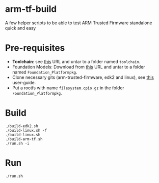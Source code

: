 # arm-tf-build
A few helper scripts to be able to test ARM Trusted Firmware standalone quick and easy

# Pre-requisites
 * __Toolchain__: see [this](https://github.com/ARM-software/arm-trusted-firmware/blob/master/docs/user-guide.md#3--tools) URL and untar to a folder named `toolchain`.
 * Foundation Models: Download from [this](http://www.arm.com/products/tools/models/fast-models/foundation-model.php) URL and untar to a folder named `Foundation_Platformpkg`.
 * Clone necessary gits (arm-trusted-firmware, edk2 and linux), see [this](https://github.com/ARM-software/arm-trusted-firmware/blob/master/docs/user-guide.md) user-guide.
 * Put a rootfs with name `filesystem.cpio.gz` in the folder `Foundation_Platformpkg`.
 
# Build
```
./build-edk2.sh
./build-linux.sh -f
./build-linux.sh
./build-arm-tf.sh
./run.sh -i
```

# Run
```
./run.sh
```
